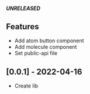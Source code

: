 ##### UNRELEASED

## Features 

- Add atom button component
- Add molecule component
- Set public-api file

## [0.0.1] - 2022-04-16

- Create lib

